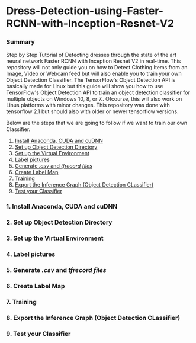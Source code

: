 # Dress-Detection-using-Faster-RCNN-with-Inception-Resnet-V2

### Summary

Step by Step Tutorial of Detecting dresses through the state of the art neural network Faster RCNN with Inception Resnet V2 in real-time.
This repository will not only guide you on how to Detect Clothing Items from an Image, Video or Webcam feed but
will also enable you to train your own Object Detection Classifier. The TensorFlow's Object Detection API is basically made for Linux
but this guide will show you how to use TensorFlow's Object Detection API to train an object detection classifier for multiple objects on Windows 10, 8, or 7..
Ofcourse, this will also work on Linus platforms with minor changes. This repository was done with tensorflow 2.1 but should also with 
older or newer tensorflow versions.

Below are the steps that we are going to follow if we want to train our own Classifier.

1. [Install Anaconda, CUDA and cuDNN](https://github.com/fahim-arshad/Dress-Detection-using-Faster-RCNN-with-Inception-Resnet-V2/new/master?readme=1#1-install-anaconda-cuda-and-cudnn)
2. [Set up Object Detection Directory](https://github.com/fahim-arshad/Dress-Detection-using-Faster-RCNN-with-Inception-Resnet-V2/new/master?readme=1#2-set-up-object-detection-directory)
3. [Set up the Virtual Environment](https://github.com/fahim-arshad/Dress-Detection-using-Faster-RCNN-with-Inception-Resnet-V2/new/master?readme=1#3-set-up-the-virtual-environment)
4. [Label pictures](https://github.com/fahim-arshad/Dress-Detection-using-Faster-RCNN-with-Inception-Resnet-V2/new/master?readme=1#4-label-pictures)
5. [Generate *.csv* and *tfrecord files*](https://github.com/fahim-arshad/Dress-Detection-using-Faster-RCNN-with-Inception-Resnet-V2/new/master?readme=1#5-generate-csv-and-tfrecord-files)
6. [Create Label Map](https://github.com/fahim-arshad/Dress-Detection-using-Faster-RCNN-with-Inception-Resnet-V2/new/master?readme=1#6-create-label-map)
7. [Training](https://github.com/fahim-arshad/Dress-Detection-using-Faster-RCNN-with-Inception-Resnet-V2/new/master?readme=1#7-training)
8. [Export the Inference Graph (Object Detection CLassifier)](https://github.com/fahim-arshad/Dress-Detection-using-Faster-RCNN-with-Inception-Resnet-V2/new/master?readme=1#8-export-the-inference-graph-object-detection-classifier)
9. [Test your Classifier](https://github.com/fahim-arshad/Dress-Detection-using-Faster-RCNN-with-Inception-Resnet-V2/new/master?readme=1#9-test-your-classifier)

### 1. Install Anaconda, CUDA and cuDNN

### 2. Set up Object Detection Directory

### 3. Set up the Virtual Environment

### 4. Label pictures

### 5. Generate *.csv* and *tfrecord files*

### 6. Create Label Map

### 7. Training

### 8. Export the Inference Graph (Object Detection CLassifier)

### 9. Test your Classifier
